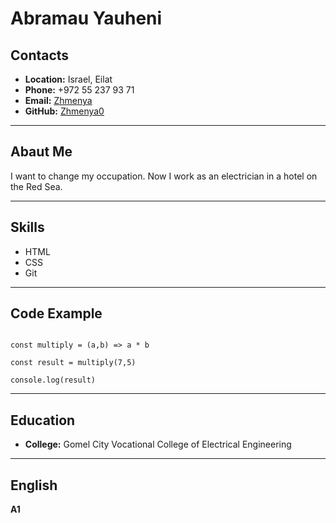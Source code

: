 # **Abramau Yauheni** #
## **Contacts**
* **Location:** Israel, Eilat
* **Phone:** +972 55 237 93 71
* **Email:** [Zhmenya](Zhmenya0@gmail.com)
* **GitHub:** [Zhmenya0](https://github.com/Zhmenya0)
***
## **Abaut Me**
I want to change my occupation.  Now I work as an electrician in a hotel on the Red Sea.
***
## **Skills**
* HTML
* CSS
* Git
***
## **Code Example**

```

const multiply = (a,b) => a * b

const result = multiply(7,5)

console.log(result)

``` 

***
## **Education**
* **College:** Gomel City Vocational College of Electrical Engineering
***
## **English**
**A1**